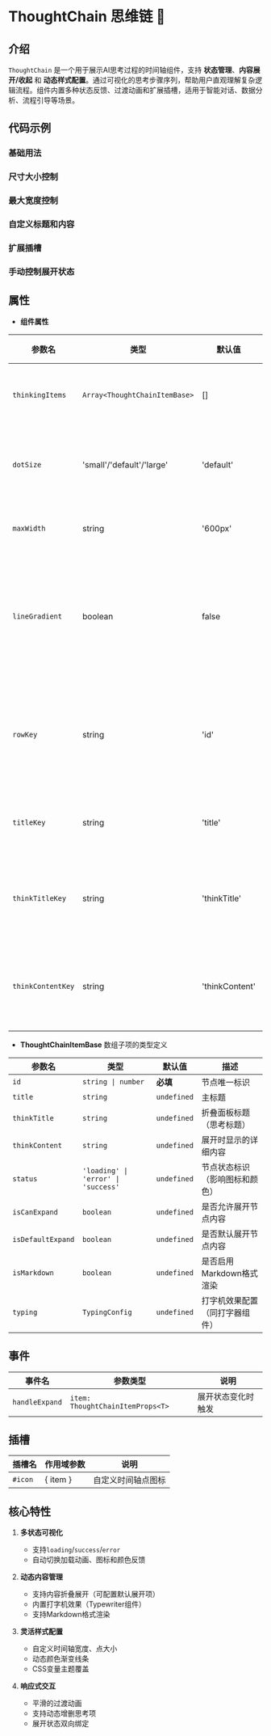# ThoughtChain 思维链 🔗

## 介绍

`ThoughtChain` 是一个用于展示AI思考过程的时间轴组件，支持 **状态管理**、**内容展开/收起** 和 **动态样式配置**。通过可视化的思考步骤序列，帮助用户直观理解复杂逻辑流程。组件内置多种状态反馈、过渡动画和扩展插槽，适用于智能对话、数据分析、流程引导等场景。

## 代码示例

### 基础用法

<demo src="./demos/base.vue"></demo>

### 尺寸大小控制

<demo src="./demos/dot-size.vue"></demo>

### 最大宽度控制

<demo src="./demos/max-width.vue"></demo>

### 自定义标题和内容

<demo src="./demos/key-label.vue"></demo>

### 扩展插槽

<demo src="./demos/solt.vue"></demo>

### 手动控制展开状态

<demo src="./demos/handle-expand.vue"></demo>

<!-- <demo src="./demos/status-key-test.vue"></demo> -->

## 属性

- **组件属性**

| 参数名            | 类型                          | 默认值         | 描述                 |
| ----------------- | ----------------------------- | -------------- | -------------------- |
| `thinkingItems`   | `Array<ThoughtChainItemBase>` | []             | 思考项数组           |
| `dotSize`         | 'small'/'default'/'large'     | 'default'      | 时间轴点大小         |
| `maxWidth`        | string                        | '600px'        | 最大宽度             |
| `lineGradient`    | boolean                       | false          | 是否启用线条颜色渐变 |
| `rowKey`          | string                        | 'id'           | 数据项唯一标识字段   |
| `titleKey`        | string                        | 'title'        | 标题字段名           |
| `thinkTitleKey`   | string                        | 'thinkTitle'   | 思考标题字段名       |
| `thinkContentKey` | string                        | 'thinkContent' | 思考内容字段名       |

- **ThoughtChainItemBase** 数组子项的类型定义

| 参数名            | 类型                                | 默认值      | 描述                           |
| ----------------- | ----------------------------------- | ----------- | ------------------------------ |
| `id`              | `string \| number`                  | **必填**    | 节点唯一标识                   |
| `title`           | `string`                            | `undefined` | 主标题                         |
| `thinkTitle`      | `string`                            | `undefined` | 折叠面板标题（思考标题）       |
| `thinkContent`    | `string`                            | `undefined` | 展开时显示的详细内容           |
| `status`          | `'loading' \| 'error' \| 'success'` | `undefined` | 节点状态标识（影响图标和颜色） |
| `isCanExpand`     | `boolean`                           | `undefined` | 是否允许展开节点内容           |
| `isDefaultExpand` | `boolean`                           | `undefined` | 是否默认展开节点内容           |
| `isMarkdown`      | `boolean`                           | `undefined` | 是否启用Markdown格式渲染       |
| `typing`          | `TypingConfig`                      | `undefined` | 打字机效果配置（同打字器组件） |

## 事件

| 事件名         | 参数类型                         | 说明               |
| -------------- | -------------------------------- | ------------------ |
| `handleExpand` | `item: ThoughtChainItemProps<T>` | 展开状态变化时触发 |

## 插槽

| 插槽名  | 作用域参数 | 说明               |
| ------- | ---------- | ------------------ |
| `#icon` | \{ item \} | 自定义时间轴点图标 |

## 核心特性

1. **多状态可视化**

   - 支持`loading`/`success`/`error`
   - 自动切换加载动画、图标和颜色反馈

2. **动态内容管理**

   - 支持内容折叠展开（可配置默认展开项）
   - 内置打字机效果（Typewriter组件）
   - 支持Markdown格式渲染

3. **灵活样式配置**

   - 自定义时间轴宽度、点大小
   - 动态颜色渐变线条
   - CSS变量主题覆盖

4. **响应式交互**
   - 平滑的过渡动画
   - 支持动态增删思考项
   - 展开状态双向绑定
